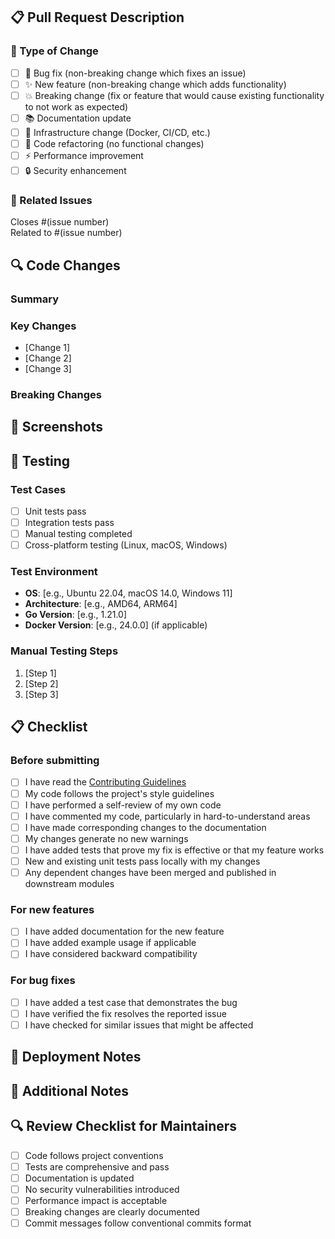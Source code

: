## 📋 Pull Request Description

<!-- Provide a clear and concise description of what this PR does -->

### 🎯 Type of Change

<!-- Please delete options that are not relevant -->

- [ ] 🐛 Bug fix (non-breaking change which fixes an issue)
- [ ] ✨ New feature (non-breaking change which adds functionality)
- [ ] 💥 Breaking change (fix or feature that would cause existing functionality to not work as expected)
- [ ] 📚 Documentation update
- [ ] 🔧 Infrastructure change (Docker, CI/CD, etc.)
- [ ] 🧹 Code refactoring (no functional changes)
- [ ] ⚡ Performance improvement
- [ ] 🔒 Security enhancement

### 🔗 Related Issues

<!-- Link to any related issues -->
Closes #(issue number)  
Related to #(issue number)

## 🔍 Code Changes

### Summary

<!-- Provide a brief summary of the code changes -->

### Key Changes

<!-- List the main changes made -->

- [Change 1]
- [Change 2]
- [Change 3]

### Breaking Changes

<!-- If this PR includes breaking changes, describe them here -->

## 📸 Screenshots

<!-- If applicable, add screenshots to help explain your changes -->

## 🧪 Testing

### Test Cases

<!-- Describe the tests you ran to verify your changes -->

- [ ] Unit tests pass
- [ ] Integration tests pass
- [ ] Manual testing completed
- [ ] Cross-platform testing (Linux, macOS, Windows)

### Test Environment

<!-- Describe your test environment -->

- **OS**: [e.g., Ubuntu 22.04, macOS 14.0, Windows 11]
- **Architecture**: [e.g., AMD64, ARM64]
- **Go Version**: [e.g., 1.21.0]
- **Docker Version**: [e.g., 24.0.0] (if applicable)

### Manual Testing Steps

<!-- If applicable, provide steps to manually test the changes -->

1. [Step 1]
2. [Step 2]
3. [Step 3]

## 📋 Checklist

<!-- Go over all the following points, and put an `x` in all the boxes that apply -->

### Before submitting

- [ ] I have read the [Contributing Guidelines](https://github.com/MultionLabs/wireport/blob/main/.github/CONTRIBUTING.md)
- [ ] My code follows the project's style guidelines
- [ ] I have performed a self-review of my own code
- [ ] I have commented my code, particularly in hard-to-understand areas
- [ ] I have made corresponding changes to the documentation
- [ ] My changes generate no new warnings
- [ ] I have added tests that prove my fix is effective or that my feature works
- [ ] New and existing unit tests pass locally with my changes
- [ ] Any dependent changes have been merged and published in downstream modules

### For new features

- [ ] I have added documentation for the new feature
- [ ] I have added example usage if applicable
- [ ] I have considered backward compatibility

### For bug fixes

- [ ] I have added a test case that demonstrates the bug
- [ ] I have verified the fix resolves the reported issue
- [ ] I have checked for similar issues that might be affected

## 🚀 Deployment Notes

<!-- If this PR affects deployment or requires special deployment steps, describe them here -->

## 📝 Additional Notes

<!-- Add any other context about the pull request here -->

## 🔍 Review Checklist for Maintainers

<!-- This section is for maintainers to use during review -->

- [ ] Code follows project conventions
- [ ] Tests are comprehensive and pass
- [ ] Documentation is updated
- [ ] No security vulnerabilities introduced
- [ ] Performance impact is acceptable
- [ ] Breaking changes are clearly documented
- [ ] Commit messages follow conventional commits format
